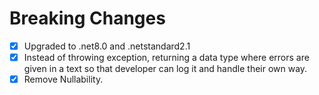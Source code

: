 # Breaking Changes

- [x] Upgraded to .net8.0 and .netstandard2.1
- [x] Instead of throwing exception, returning a data type where errors are given in a text so that developer can log it and handle their own way.
- [x] Remove Nullability.